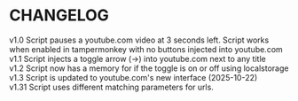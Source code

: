 # CHANGELOG
v1.0 Script pauses a youtube.com video at 3 seconds left. Script works when enabled in tampermonkey with no buttons injected into youtube.com<br />
v1.1 Script injects a toggle arrow (->) into youtube.com next to any title<br />
v1.2 Script now has a memory for if the toggle is on or off using localstorage<br />
v1.3 Script is updated to youtube.com's new interface (2025-10-22)<br />
v1.31 Script uses different matching parameters for urls.
